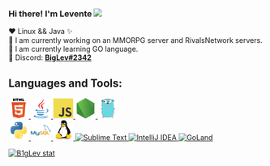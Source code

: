### Hi there! I'm Levente <img src="https://media.giphy.com/media/hvRJCLFzcasrR4ia7z/giphy.gif" width="25px">
:heart: Linux && Java ✨ <br> 
🔭 I am currently working on an MMORPG server and RivalsNetwork servers. <br>
🌱 I am currently learning GO language. <br>
💬 Discord: **[BigLev#2342](https://discord.com/users/326265564341338123)**
 
## Languages and Tools:
<a href="https://www.w3.org/html/" target="_blank"> 
 <img src="https://raw.githubusercontent.com/devicons/devicon/master/icons/html5/html5-original-wordmark.svg" alt="html5" width="40" height="40"> 
</a>  
<a href="https://www.java.com" target="_blank"> 
 <img src="https://raw.githubusercontent.com/devicons/devicon/master/icons/java/java-original.svg" alt="java" width="40" height="40"/> 
</a>
<a href="https://www.javascript.com" target="_blank"> 
 <img src="https://raw.githubusercontent.com/devicons/devicon/master/icons/javascript/javascript-original.svg" alt="JS" width="40" height="40"/> 
</a>
<a href="https://nodejs.org/en/" target="_blank"> 
 <img src="https://raw.githubusercontent.com/devicons/devicon/master/icons/nodejs/nodejs-original.svg" alt="NodeJS" width="40" height="40"/> 
</a>
<a href="https://golang.org/" target="_blank"> 
 <img src="https://raw.githubusercontent.com/devicons/devicon/master/icons/go/go-original.svg" alt="GO" width="40" height="40"/> 
</a>
<br>
<a href="https://www.python.org/" target="_blank"> 
 <img src="https://raw.githubusercontent.com/devicons/devicon/master/icons/python/python-original.svg" alt="Python" width="40" height="40"/> 
</a>
<a href="https://www.mysql.com/" target="_blank"> 
 <img src="https://raw.githubusercontent.com/devicons/devicon/master/icons/mysql/mysql-original-wordmark.svg" alt="mysql" width="40" height="40"/> 
</a>
<a href="https://www.linux.org/" target="_blank"> 
 <img src="https://raw.githubusercontent.com/devicons/devicon/master/icons/linux/linux-original.svg" alt="linux" width="40" height="40"/> 
</a>
<a href="https://www.sublimetext.com/" target="_blank"> 
 <img src="https://avatars.githubusercontent.com/u/684879?s=200&v=4" alt="Sublime Text" width="40" height="40"/> 
</a>
<a href="https://www.jetbrains.com/idea/" target="_blank"> 
 <img src="https://resources.jetbrains.com/storage/products/intellij-idea/img/meta/intellij-idea_logo_300x300.png" alt="IntelliJ IDEA" width="40" height="40"/> 
</a>
<a href="https://www.jetbrains.com/go/" target="_blank"> 
 <img src="https://resources.jetbrains.com/storage/products/goland/img/meta/goland_logo_300x300.png" alt="GoLand" width="40" height="40"/> 
</a>

[![B1gLev stat](https://github-readme-stats.vercel.app/api?username=B1gLev&theme=synthwave&show_icons=true)](https://github.com/B1gLev/b1glev)


<!--
**B1gLev/b1glev** is a ✨ _special_ ✨ repository because its `README.md` (this file) appears on your GitHub profile.

Here are some ideas to get you started:

- 🔭 I’m currently working on ...
- 🌱 I’m currently learning ...
- 👯 I’m looking to collaborate on ...
- 🤔 I’m looking for help with ...
- 💬 Ask me about ...
- 📫 How to reach me: ...
- 😄 Pronouns: ...
- ⚡ Fun fact: ...
-->
